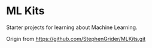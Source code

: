 # ML Kits

Starter projects for learning about Machine Learning.

Origin from https://github.com/StephenGrider/MLKits.git

